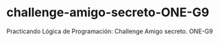 # challenge-amigo-secreto-ONE-G9
Practicando Lógica de Programación: Challenge Amigo secreto. ONE-G9
